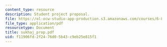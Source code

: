 ```yaml
---
content_type: resource
description: Student project proposal.
file: https://ol-ocw-studio-app-production.s3.amazonaws.com/courses/6-895-theory-of-parallel-systems-sma-5509-fall-2003/f11906fd2f2476d05b43c9eb25e815f1_sukhaj_prop.pdf
file_type: application/pdf
resourcetype: Document
title: sukhaj_prop.pdf
uid: f11906fd-2f24-76d0-5b43-c9eb25e815f1
---
```

